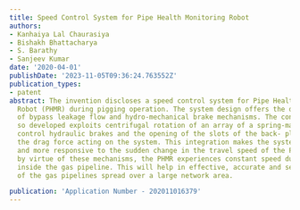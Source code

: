 ```yaml
---
title: Speed Control System for Pipe Health Monitoring Robot
authors:
- Kanhaiya Lal Chaurasiya
- Bishakh Bhattacharya
- S. Barathy
- Sanjeev Kumar
date: '2020-04-01'
publishDate: '2023-11-05T09:36:24.763552Z'
publication_types:
- patent
abstract: The invention discloses a speed control system for Pipe Health Monitoring
  Robot (PHMR) during pigging operation. The system design offers the dual-integration
  of bypass leakage flow and hydro-mechanical brake mechanisms. The control system
  so developed exploits centrifugal rotation of an array of a spring-mass system to
  control hydraulic brakes and the opening of the slots of the back- plate to control
  the drag force acting on the system. This integration makes the system versatile
  and more responsive to the sudden change in the travel speed of the PHMR. Thus,
  by virtue of these mechanisms, the PHMR experiences constant speed during its movement
  inside the gas pipeline. This will help in effective, accurate and seamless inspection
  of the gas pipelines spread over a large network area.

publication: 'Application Number - 202011016379'
---
```

